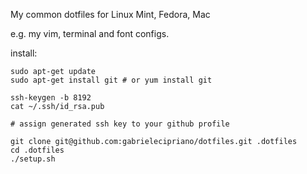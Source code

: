 My common dotfiles for Linux Mint, Fedora, Mac

e.g. my vim, terminal and font configs.

install:

    sudo apt-get update
    sudo apt-get install git # or yum install git
     
    ssh-keygen -b 8192
    cat ~/.ssh/id_rsa.pub
    
    # assign generated ssh key to your github profile

    git clone git@github.com:gabrielecipriano/dotfiles.git .dotfiles
    cd .dotfiles
    ./setup.sh
